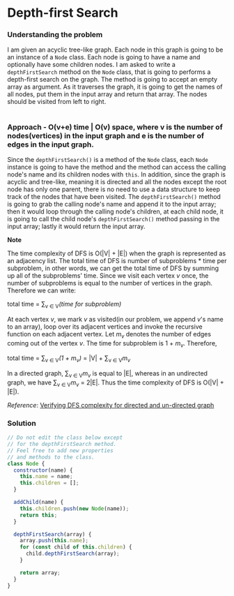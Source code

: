 # Depth-first Search

### Understanding the problem

I am given an acyclic tree-like graph. Each node in this graph is going to be an instance of a `Node` class. Each node is going to have a name and optionally have some children nodes. I am asked to write a `depthFirstSearch` method on the `Node` class, that is going to performs a depth-first search on the graph. The method is going to accept an empty array as argument. As it traverses the graph, it is going to get the names of all nodes, put them in the input array and return that array. The nodes should be visited from left to right.

#

### Approach - O(v+e) time | O(v) space, where v is the number of nodes(vertices) in the input graph and e is the number of edges in the input graph.

Since the `depthFirstSearch()` is a method of the `Node` class, each `Node` instance is going to have the method and the method can access the calling node's name and its children nodes with `this`. In addition, since the graph is acyclic and tree-like, meaning it is directed and all the nodes except the root node has only one parent, there is no need to use a data structure to keep track of the nodes that have been visited. The `depthFirstSearch()` method is going to grab the calling node's name and append it to the input array; then it would loop through the calling node's children, at each child node, it is going to call the child node's `depthFirstSearch()` method passing in the input array; lastly it would return the input array.

**Note**

The time complexity of DFS is O(|V| + |E|) when the graph is represented as an adjacency list. The total time of DFS is number of subproblems \* time per subproblem, in other words, we can get the total time of DFS by summing up all of the subproblems' time. Since we visit each vertex _v_ once, the number of subproblems is equal to the number of vertices in the graph. Therefore we can write:

total time = ∑<sub>v ∈ V</sub>_(time for subproblem)_

At each vertex _v_, we mark _v_ as visited(in our problem, we append _v_'s name to an array), loop over its adjacent vertices and invoke the recursive function on each adjacent vertex. Let _m<sub>v</sub>_ denotes the number of edges coming out of the vertex _v_. The time for subproblem is 1 + _m<sub>v</sub>_. Therefore,

total time = ∑<sub>v ∈ V</sub>_(1 + m<sub>v</sub>)_ = |V| + ∑<sub>v ∈ V</sub>_m<sub>v</sub>_

In a directed graph, ∑<sub>v ∈ V</sub>_m<sub>v</sub>_ is equal to |E|, whereas in an undirected graph, we have ∑<sub>v ∈ V</sub>_m<sub>v</sub>_ = 2|E|. Thus the time complexity of DFS is O(|V| + |E|).

_Reference_: [Verifying DFS complexity for directed and un-directed graph](https://stackoverflow.com/questions/24024331/verifying-dfs-complexity-for-directed-and-un-directed-graph)

### Solution

```js
// Do not edit the class below except
// for the depthFirstSearch method.
// Feel free to add new properties
// and methods to the class.
class Node {
  constructor(name) {
    this.name = name;
    this.children = [];
  }

  addChild(name) {
    this.children.push(new Node(name));
    return this;
  }

  depthFirstSearch(array) {
    array.push(this.name);
    for (const child of this.children) {
      child.depthFirstSearch(array);
    }

    return array;
  }
}
```
